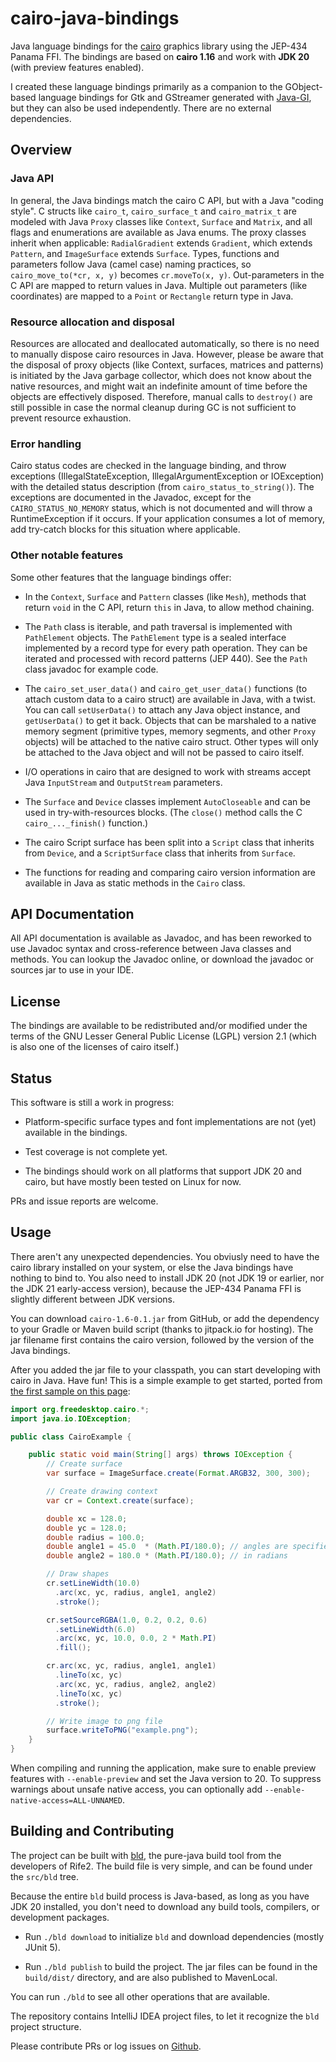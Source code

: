 # cairo-java-bindings
Java language bindings for the [cairo](https://www.cairographics.org) graphics library using the 
JEP-434 Panama FFI. The bindings are based on **cairo 1.16** and work with **JDK 20** (with preview 
features enabled). 

I created these language bindings primarily as a companion to the GObject-based language bindings 
for Gtk and GStreamer generated with [Java-GI](https://github.com/jwharm/java-gi), but they can 
also be used independently. There are no external dependencies.

## Overview

### Java API

In general, the Java bindings match the cairo C API, but with a Java "coding style". C structs like 
`cairo_t`, `cairo_surface_t` and `cairo_matrix_t` are modeled with Java `Proxy` 
classes like `Context`, `Surface` and `Matrix`, and all flags and enumerations are 
available as Java enums. The proxy classes inherit when applicable: `RadialGradient` extends 
`Gradient`, which extends `Pattern`, and `ImageSurface` extends `Surface`. Types, 
functions and parameters follow Java (camel case) naming practices, so 
`cairo_move_to(*cr, x, y)` becomes `cr.moveTo(x, y)`. Out-parameters in the C API 
are mapped to return values in Java. Multiple out parameters (like coordinates) are mapped to a 
`Point` or `Rectangle` return type in Java.

### Resource allocation and disposal

Resources are allocated and deallocated automatically, so there is no need to manually dispose 
cairo resources in Java. However, please be aware that the disposal of proxy objects (like Context, 
surfaces, matrices and patterns) is initiated by the Java garbage collector, which does not know 
about the native resources, and might wait an indefinite amount of time before the objects are 
effectively disposed. Therefore, manual calls to `destroy()` are still possible in case the 
normal cleanup during GC is not sufficient to prevent resource exhaustion.

### Error handling

Cairo status codes are checked in the language binding, and throw exceptions 
(IllegalStateException, IllegalArgumentException or IOException) with the detailed status 
description (from `cairo_status_to_string()`). The exceptions are documented in the 
Javadoc, except for the `CAIRO_STATUS_NO_MEMORY` status, which is not documented and will 
throw a RuntimeException if it occurs. If your application consumes a lot of memory, add try-catch 
blocks for this situation where applicable.

### Other notable features

Some other features that the language bindings offer:

* In the `Context`, `Surface` and `Pattern` classes (like `Mesh`), methods that return 
  `void` in the C API, return `this` in Java, to allow method chaining.

* The `Path` class is iterable, and path traversal is implemented with `PathElement` 
  objects. The `PathElement` type is a sealed interface implemented by a record type for every 
  path operation. They can be iterated and processed with record patterns (JEP 440). See the 
  `Path` class javadoc for example code.

* The `cairo_set_user_data()` and `cairo_get_user_data()` functions (to attach 
  custom data to a cairo struct) are available in Java, with a twist. You can call 
  `setUserData()` to attach any Java object instance, and `getUserData()` to get it 
  back. Objects that can be marshaled to a native memory segment (primitive types, memory segments, 
  and other `Proxy` objects) will be attached to the native cairo struct. Other types will only 
  be attached to the Java object and will not be passed to cairo itself.

* I/O operations in cairo that are designed to work with streams accept Java `InputStream` and 
  `OutputStream` parameters.
  
* The `Surface` and `Device` classes implement `AutoCloseable` and can be used in 
  try-with-resources blocks. (The `close()` method calls the C `cairo_..._finish()` 
  function.)

* The cairo Script surface has been split into a `Script` class that inherits from 
  `Device`, and a `ScriptSurface` class that inherits from `Surface`.

* The functions for reading and comparing cairo version information are available in Java as static 
  methods in the `Cairo` class.

## API Documentation

All API documentation is available as Javadoc, and has been reworked to use Javadoc syntax and 
cross-reference between Java classes and methods. You can lookup the Javadoc online, or download 
the javadoc or sources jar to use in your IDE.

## License

The bindings are available to be redistributed and/or modified under the terms of  the GNU Lesser 
General Public License (LGPL) version 2.1 (which is also one of the licenses of cairo itself.)

## Status

This software is still a work in progress:

* Platform-specific surface types and font implementations are not (yet) available in the bindings.

* Test coverage is not complete yet.

* The bindings should work on all platforms that support JDK 20 and cairo, but have mostly been 
  tested on Linux for now.

PRs and issue reports are welcome.

## Usage

There aren't any unexpected dependencies. You obviusly need to have the cairo library installed on 
your system, or else the Java bindings have nothing to bind to. You also need to install JDK 20 
(not JDK 19 or earlier, nor the JDK 21 early-access version), because the JEP-434 Panama FFI is 
slightly different between JDK versions.

You can download `cairo-1.6-0.1.jar` from GitHub, or add the dependency to your Gradle or 
Maven build script (thanks to jitpack.io for hosting). The jar filename first contains the cairo 
version, followed by the version of the Java bindings.

After you added the jar file to your classpath, you can start developing with cairo in Java. Have 
fun! This is a simple example to get started, ported from 
[the first sample on this page](https://www.cairographics.org/samples/):

```java
import org.freedesktop.cairo.*;
import java.io.IOException;

public class CairoExample {

    public static void main(String[] args) throws IOException {
        // Create surface
        var surface = ImageSurface.create(Format.ARGB32, 300, 300);

        // Create drawing context
        var cr = Context.create(surface);

        double xc = 128.0;
        double yc = 128.0;
        double radius = 100.0;
        double angle1 = 45.0  * (Math.PI/180.0); // angles are specified
        double angle2 = 180.0 * (Math.PI/180.0); // in radians

        // Draw shapes
        cr.setLineWidth(10.0)
          .arc(xc, yc, radius, angle1, angle2)
          .stroke();

        cr.setSourceRGBA(1.0, 0.2, 0.2, 0.6)
          .setLineWidth(6.0)
          .arc(xc, yc, 10.0, 0.0, 2 * Math.PI)
          .fill();

        cr.arc(xc, yc, radius, angle1, angle1)
          .lineTo(xc, yc)
          .arc(xc, yc, radius, angle2, angle2)
          .lineTo(xc, yc)
          .stroke();

        // Write image to png file
        surface.writeToPNG("example.png");
    }
}
```

When compiling and running the application, make sure to enable preview features with 
`--enable-preview` and set the Java version to 20. To suppress warnings about unsafe native 
access, you can optionally add `--enable-native-access=ALL-UNNAMED`.

## Building and Contributing

The project can be built with [bld](https://rife2.com/bld), the pure-java build tool from the 
developers of Rife2. The build file is very simple, and can be found under the `src/bld` tree.

Because the entire `bld` build process is Java-based, as long as you have JDK 20 installed, you 
don't need to download any build tools, compilers, or development packages.

- Run `./bld download` to initialize `bld` and download dependencies (mostly JUnit 5).

- Run `./bld publish` to build the project. The jar files can be found in the `build/dist/` 
  directory, and are also published to MavenLocal.

You can run `./bld` to see all other operations that are available.

The repository contains IntelliJ IDEA project files, to let it recognize the `bld` project 
structure.

Please contribute PRs or log issues on [Github](https://github.com/jwharm/cairo-java-bindings).
